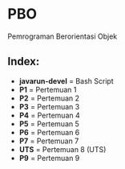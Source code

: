 # PBO
Pemrograman Berorientasi Objek

## Index:

- **javarun-devel** = Bash Script
- **P1** = Pertemuan 1
- **P2** = Pertemuan 2
- **P3** = Pertemuan 3
- **P4** = Pertemuan 4
- **P5** = Pertemuan 5
- **P6** = Pertemuan 6
- **P7** = Pertemuan 7
- **UTS** = Pertemuan 8 (UTS)
- **P9** = Pertemuan 9
